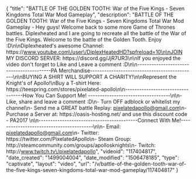 {
    "title": "BATTLE OF THE GOLDEN TOOTH: War of the Five Kings - Seven Kingdoms Total War Mod Gameplay",
    "description": "BATTLE OF THE GOLDEN TOOTH: War of the Five Kings - Seven Kingdoms Total War Mod Gameplay - Hey guys!  Welcome back to some more Game of Thrones battles.  Diplexheated and I are going to recreate all the battle of the War of the Five Kings.  Welcome to the battle of the Golden Tooth.  Enjoy :D\n\nDiplexheated's awesome Channel: https:\/\/www.youtube.com\/user\/DiplexHeatedHD?spfreload=10\n\nJOIN MY DISCORD SERVER: https:\/\/discord.gg\/JjR7UR3\n\nIf you enjoyed the video don't forget to Like and Leave a comment :D\n\n-----------------------------------------PA Merchandise---------------------------------------------\n\nBUYING A SHIRT WILL SUPPORT A CHARITY!\n\nRepresent the Knight's of Apollo!\nBuy a T-shirt Here: https:\/\/teespring.com\/stores\/pixelated-apollo\n\n----------------------------------How You Can Support Me! -----------------------------------\n\n- Like, share and leave a comment :D\n- Turn OFF adblock or whitelist my channel\n- Send me a GREAT battle Replay: pixelatedapollo@gmail.com\n- Purchase a Server at: https:\/\/oasis-hosting.net\/ and use this discount code - PA2017 \n\n------------------------------------------Connect With Me!-----------------------------------------\n\n- Email: pixelatedapollo@gmail.com\n- Twitter: https:\/\/twitter.com\/PixelatedApollo\n- Steam Group:  http:\/\/steamcommunity.com\/groups\/apollosknights\n- Twitch: http:\/\/www.twitch.tv\/pixelatedapollo",
    "videoid": "117404817",
    "date_created": "1499004004",
    "date_modified": "1506478185",
    "type": "captivate",
    "layout": "video",
    "url": "\/v\/battle-of-the-golden-tooth-war-of-the-five-kings-seven-kingdoms-total-war-mod-gameplay\/117404817"
}